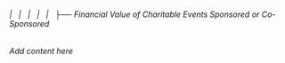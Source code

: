 ###### |   |   |   |   |   ├── Financial Value of Charitable Events Sponsored or Co-Sponsored

*Add content here*
